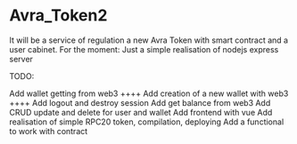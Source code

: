 # Avra_Token2

It will be a service of regulation a new Avra Token with smart contract and a user cabinet. For the moment: Just a simple realisation of nodejs express server

TODO:

Add wallet getting from web3 ++++
Add creation of a new wallet with web3 ++++
Add logout and destroy session
Add get balance from web3
Add CRUD update and delete for user and wallet
Add frontend with vue
Add realisation of simple RPC20 token, compilation, deploying
Add a functional to work with contract
